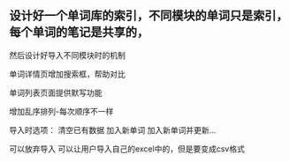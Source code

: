 ##                        设计好一个单词库的索引，不同模块的单词只是索引，每个单词的笔记是共享的，
然后设计好导入不同模块时的机制

单词详情页增加搜索框，帮助对比

单词列表页面提供默写功能

增加乱序排列-每次顺序不一样

导入时选项：
清空已有数据
加入新单词
加入新单词并更新...

可以放弃导入
可以让用户导入自己的excel中的，但是要变成csv格式


